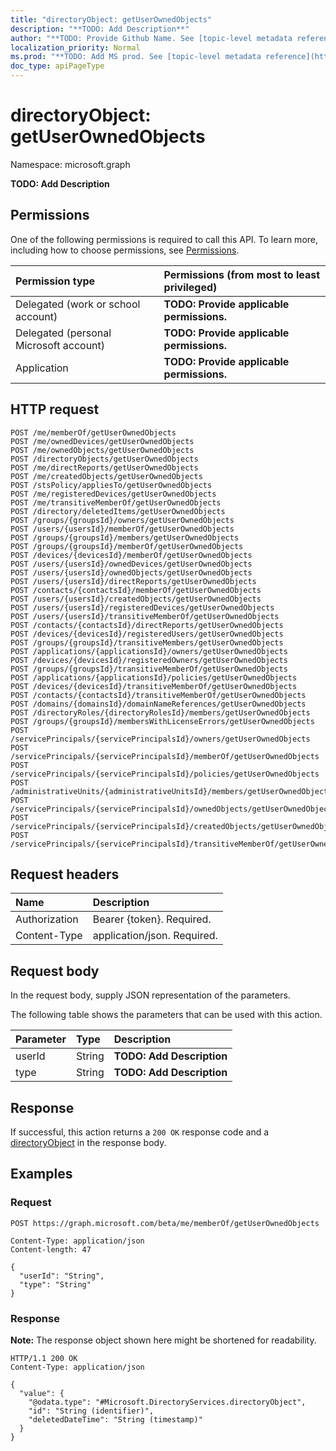```yaml
---
title: "directoryObject: getUserOwnedObjects"
description: "**TODO: Add Description**"
author: "**TODO: Provide Github Name. See [topic-level metadata reference](https://msgo.azurewebsites.net/add/document/guidelines/metadata.html#topic-level-metadata)**"
localization_priority: Normal
ms.prod: "**TODO: Add MS prod. See [topic-level metadata reference](https://msgo.azurewebsites.net/add/document/guidelines/metadata.html#topic-level-metadata)**"
doc_type: apiPageType
---
```


# directoryObject: getUserOwnedObjects
Namespace: microsoft.graph

**TODO: Add Description**

## Permissions
One of the following permissions is required to call this API. To learn more, including how to choose permissions, see [Permissions](/graph/permissions-reference).

|Permission type|Permissions (from most to least privileged)|
|:---|:---|
|Delegated (work or school account)|**TODO: Provide applicable permissions.**|
|Delegated (personal Microsoft account)|**TODO: Provide applicable permissions.**|
|Application|**TODO: Provide applicable permissions.**|

## HTTP request

<!-- {
  "blockType": "ignored"
}
-->
``` http
POST /me/memberOf/getUserOwnedObjects
POST /me/ownedDevices/getUserOwnedObjects
POST /me/ownedObjects/getUserOwnedObjects
POST /directoryObjects/getUserOwnedObjects
POST /me/directReports/getUserOwnedObjects
POST /me/createdObjects/getUserOwnedObjects
POST /stsPolicy/appliesTo/getUserOwnedObjects
POST /me/registeredDevices/getUserOwnedObjects
POST /me/transitiveMemberOf/getUserOwnedObjects
POST /directory/deletedItems/getUserOwnedObjects
POST /groups/{groupsId}/owners/getUserOwnedObjects
POST /users/{usersId}/memberOf/getUserOwnedObjects
POST /groups/{groupsId}/members/getUserOwnedObjects
POST /groups/{groupsId}/memberOf/getUserOwnedObjects
POST /devices/{devicesId}/memberOf/getUserOwnedObjects
POST /users/{usersId}/ownedDevices/getUserOwnedObjects
POST /users/{usersId}/ownedObjects/getUserOwnedObjects
POST /users/{usersId}/directReports/getUserOwnedObjects
POST /contacts/{contactsId}/memberOf/getUserOwnedObjects
POST /users/{usersId}/createdObjects/getUserOwnedObjects
POST /users/{usersId}/registeredDevices/getUserOwnedObjects
POST /users/{usersId}/transitiveMemberOf/getUserOwnedObjects
POST /contacts/{contactsId}/directReports/getUserOwnedObjects
POST /devices/{devicesId}/registeredUsers/getUserOwnedObjects
POST /groups/{groupsId}/transitiveMembers/getUserOwnedObjects
POST /applications/{applicationsId}/owners/getUserOwnedObjects
POST /devices/{devicesId}/registeredOwners/getUserOwnedObjects
POST /groups/{groupsId}/transitiveMemberOf/getUserOwnedObjects
POST /applications/{applicationsId}/policies/getUserOwnedObjects
POST /devices/{devicesId}/transitiveMemberOf/getUserOwnedObjects
POST /contacts/{contactsId}/transitiveMemberOf/getUserOwnedObjects
POST /domains/{domainsId}/domainNameReferences/getUserOwnedObjects
POST /directoryRoles/{directoryRolesId}/members/getUserOwnedObjects
POST /groups/{groupsId}/membersWithLicenseErrors/getUserOwnedObjects
POST /servicePrincipals/{servicePrincipalsId}/owners/getUserOwnedObjects
POST /servicePrincipals/{servicePrincipalsId}/memberOf/getUserOwnedObjects
POST /servicePrincipals/{servicePrincipalsId}/policies/getUserOwnedObjects
POST /administrativeUnits/{administrativeUnitsId}/members/getUserOwnedObjects
POST /servicePrincipals/{servicePrincipalsId}/ownedObjects/getUserOwnedObjects
POST /servicePrincipals/{servicePrincipalsId}/createdObjects/getUserOwnedObjects
POST /servicePrincipals/{servicePrincipalsId}/transitiveMemberOf/getUserOwnedObjects
```

## Request headers
|Name|Description|
|:---|:---|
|Authorization|Bearer {token}. Required.|
|Content-Type|application/json. Required.|

## Request body
In the request body, supply JSON representation of the parameters.

The following table shows the parameters that can be used with this action.

|Parameter|Type|Description|
|:---|:---|:---|
|userId|String|**TODO: Add Description**|
|type|String|**TODO: Add Description**|



## Response

If successful, this action returns a `200 OK` response code and a [directoryObject](../resources/directoryobject.md) in the response body.

## Examples

### Request
<!-- {
  "blockType": "request",
  "name": "directoryobject_getuserownedobjects"
}
-->
``` http
POST https://graph.microsoft.com/beta/me/memberOf/getUserOwnedObjects

Content-Type: application/json
Content-length: 47

{
  "userId": "String",
  "type": "String"
}
```


### Response
**Note:** The response object shown here might be shortened for readability.
<!-- {
  "blockType": "response",
  "truncated": true,
  "@odata.type": "Microsoft.DirectoryServices.directoryObject"
}
-->
``` http
HTTP/1.1 200 OK
Content-Type: application/json

{
  "value": {
    "@odata.type": "#Microsoft.DirectoryServices.directoryObject",
    "id": "String (identifier)",
    "deletedDateTime": "String (timestamp)"
  }
}
```

